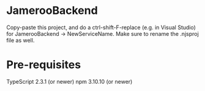 ﻿# JamerooBackend

Copy-paste this project, and do a ctrl-shift-F-replace (e.g. in Visual 
Studio) for JamerooBackend -> NewServiceName.  Make sure to rename the .njsproj file as well.

# Pre-requisites
TypeScript 2.3.1 (or newer)
npm 3.10.10 (or newer)
